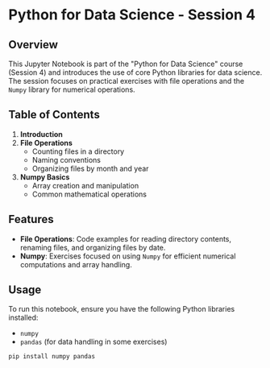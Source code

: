 # Python for Data Science - Session 4

## Overview
This Jupyter Notebook is part of the "Python for Data Science" course (Session 4) and introduces the use of core Python libraries for data science. The session focuses on practical exercises with file operations and the `Numpy` library for numerical operations.

## Table of Contents
1. **Introduction**
2. **File Operations**
   - Counting files in a directory
   - Naming conventions
   - Organizing files by month and year
3. **Numpy Basics**
   - Array creation and manipulation
   - Common mathematical operations

## Features
- **File Operations**: Code examples for reading directory contents, renaming files, and organizing files by date.
- **Numpy**: Exercises focused on using `Numpy` for efficient numerical computations and array handling.

## Usage
To run this notebook, ensure you have the following Python libraries installed:
- `numpy`
- `pandas` (for data handling in some exercises)

```bash
pip install numpy pandas
